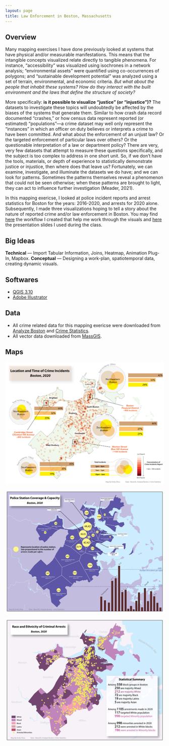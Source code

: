 ```yaml
---
layout: page
title: Law Enforcement in Boston, Massachusetts
---
```


## Overview

Many mapping exercises I have done previously looked at systems that have physical and/or measurable manifestations. This means that the intangible​ concepts visualized relate directly to ​tangible ​phenomena. For instance, “accessibility” was visualized using isochrones in a network analysis; “environmental assets” were quantified using co-occurrences of polygons; and “sustainable development potential” was analyzed using a set of terrain, environmental, and economic criteria. *But what about the people that inhabit these systems? How do they interact with the built environment and the laws that define the structure of society?*

More specifically: **is it possible to visualize “justice” (or “injustice”)?** The datasets to investigate these topics will undoubtedly be affected by the biases of the systems that generate them. Similar to how crash data record ​documented​ “crashes,” or how census data represent ​reported (or estimated) ​“populations”—a crime dataset may well only represent the “instances” in which an officer on duty believes or interprets a crime to have been committed. And what about the enforcement of an unjust law? Or the targeted enforcement of particular laws over others? Or the questionable interpretation of a law or department policy? There are very, very few datasets that attempt to measure these questions specifically, and the subject is too complex to address in one short unit. So, if we don’t have the tools, materials, or depth of experience to statistically demonstrate justice or injustice, then where does that leave us? Fortunately, we can examine, investigate, and illuminate the datasets we ​do ​have; and we can look for patterns. Sometimes the patterns themselves reveal a phenomenon that could not be seen otherwise; when these patterns are brought to light, they can act to influence further investigation (Meader, 2021).

In this mapping exericse, I looked at police incident reports and arrest statistics for Boston for the years: 2016-2020, and arrests for 2020 alone. Subsequently, I made three visualizations hoping to tell a story about ​the nature of reported crime and/or law enforcement in Boston. You may find [here](1026assets/workflow.pdf) the workflow I created that help me work through the visuals and [here](1026assets/week4pre.pdf) the presentation slides I used during the class.

## Big Ideas

**Technical​** — Import Tabular Information, Joins, Heatmap, Animation Plug-In, Mapbox.
**Conceptual​** — Designing a work-plan, spatiotemporal data, creating dynamic visuals.


## Softwares

- [QGIS 3.10](https://qgis.org/en/site/forusers/download.html)
- [Adobe Illustrator](https://www.adobe.com/products/illustrator/free-trial-download.html)


## Data

- All crime related data for this mapping exericse were downloaded from [​Analyze Boston](https://data.boston.gov/group/public-safety)​ and ​[Crime Statistics](https://www.mass.gov/crime-statistics).
- All vector data downloaded from [MassGIS](https://www.mass.gov/get-massgis-data).

## Maps

![map1](1026assets/week4a.jpg)

![map2](1026assets/week4b.jpg)

![map3](1026assets/week4c.jpg)
